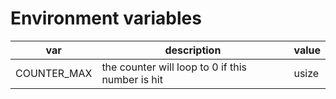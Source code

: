 # Environment variables

| var         | description                                      | value |
| ----------- | ------------------------------------------------ | ----- |
| COUNTER_MAX | the counter will loop to 0 if this number is hit | usize |
